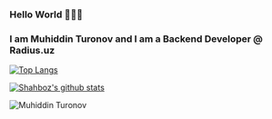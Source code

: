 ### Hello World 👋👋👋

### I am Muhiddin Turonov and I am a Backend Developer @ Radius.uz


[website]: https://github.com/Muhiddin1408
[![Top Langs](https://github-readme-stats.vercel.app/api/top-langs/?username=Muhiddin1408&layout=compact&theme=radical&title_color=0366d6)](https://github.com/anuraghazra/github-readme-stats)

[![Shahboz's github stats](https://github-readme-stats.vercel.app/api?username=Muhiddin1408&count_private=true&include_all_commits&show_icons=true&theme=radical&title_color=0366d6)](https://github.com/anuraghazra/github-readme-stats)

<p align="left"> <img src="https://komarev.com/ghpvc/?username=Muhiddin1408&color=brightgreen" alt="Muhiddin Turonov"/> </p>
